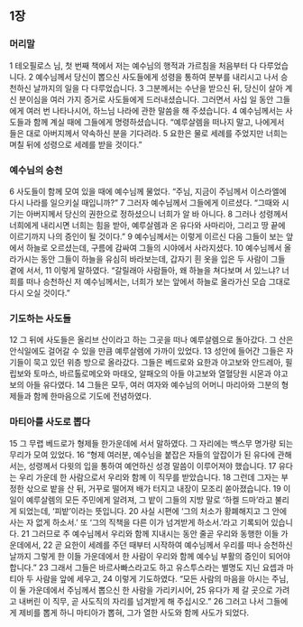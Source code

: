 ## 1장
### 머리말
1 테오필로스 님, 첫 번째 책에서 저는 예수님의 행적과 가르침을 처음부터 다 다루었습니다.
2 예수님께서 당신이 뽑으신 사도들에게 성령을 통하여 분부를 내리시고 나서 승천하신 날까지의 일을 다 다루었습니다.
3 그분께서는 수난을 받으신 뒤, 당신이 살아 계신 분이심을 여러 가지 증거로 사도들에게 드러내셨습니다. 그러면서 사십 일 동안 그들에게 여러 번 나타나시어, 하느님 나라에 관한 말씀을 해 주셨습니다.
4 예수님께서는 사도들과 함께 계실 때에 그들에게 명령하셨습니다. “예루살렘을 떠나지 말고, 나에게서 들은 대로 아버지께서 약속하신 분을 기다려라.
5 요한은 물로 세례를 주었지만 너희는 며칠 뒤에 성령으로 세례를 받을 것이다.”
### 예수님의 승천
6 사도들이 함께 모여 있을 때에 예수님께 물었다. “주님, 지금이 주님께서 이스라엘에 다시 나라를 일으키실 때입니까?”
7 그러자 예수님께서 그들에게 이르셨다. “그때와 시기는 아버지께서 당신의 권한으로 정하셨으니 너희가 알 바 아니다.
8 그러나 성령께서 너희에게 내리시면 너희는 힘을 받아, 예루살렘과 온 유다와 사마리아, 그리고 땅 끝에 이르기까지 나의 증인이 될 것이다.”
9 예수님께서는 이렇게 이르신 다음 그들이 보는 앞에서 하늘로 오르셨는데, 구름에 감싸여 그들의 시야에서 사라지셨다.
10 예수님께서 올라가시는 동안 그들이 하늘을 유심히 바라보는데, 갑자기 흰 옷을 입은 두 사람이 그들 곁에 서서,
11 이렇게 말하였다. “갈릴래아 사람들아, 왜 하늘을 쳐다보며 서 있느냐? 너희를 떠나 승천하신 저 예수님께서는, 너희가 보는 앞에서 하늘로 올라가신 모습 그대로 다시 오실 것이다.”
### 기도하는 사도들
12 그 뒤에 사도들은 올리브 산이라고 하는 그곳을 떠나 예루살렘으로 돌아갔다. 그 산은 안식일에도 걸어갈 수 있을 만큼 예루살렘에 가까이 있었다.
13 성안에 들어간 그들은 자기들이 묵고 있던 위층 방으로 올라갔다. 그들은 베드로와 요한과 야고보와 안드레아, 필립보와 토마스, 바르톨로메오와 마태오, 알패오의 아들 야고보와 열혈당원 시몬과 야고보의 아들 유다였다.
14 그들은 모두, 여러 여자와 예수님의 어머니 마리아와 그분의 형제들과 함께 한마음으로 기도에 전념하였다.
### 마티아를 사도로 뽑다
15 그 무렵 베드로가 형제들 한가운데에 서서 말하였다. 그 자리에는 백스무 명가량 되는 무리가 모여 있었다.
16 “형제 여러분, 예수님을 붙잡은 자들의 앞잡이가 된 유다에 관해서는, 성령께서 다윗의 입을 통하여 예언하신 성경 말씀이 이루어져야 했습니다.
17 유다는 우리 가운데 한 사람으로서 우리와 함께 이 직무를 받았습니다.
18 그런데 그자는 부정한 삯으로 밭을 산 뒤, 거꾸로 떨어져 배가 터지고 내장이 모조리 쏟아졌습니다.
19 이 일이 예루살렘의 모든 주민에게 알려져, 그 밭이 그들의 지방 말로 ‘하켈 드마’라고 불리게 되었는데, ‘피밭’이라는 뜻입니다.
20 사실 시편에 ‘그의 처소가 황폐해지고 그 안에 사는 자 없게 하소서.’ 또 ‘그의 직책을 다른 이가 넘겨받게 하소서.’라고 기록되어 있습니다.
21 그러므로 주 예수님께서 우리와 함께 지내시는 동안 줄곧 우리와 동행한 이들 가운데에서,
22 곧 요한이 세례를 주던 때부터 시작하여 예수님께서 우리를 떠나 승천하신 날까지 그렇게 한 이들 가운데에서 한 사람이 우리와 함께 예수님 부활의 증인이 되어야 합니다.”
23 그래서 그들은 바르사빠스라고도 하고 유스투스라는 별명도 지닌 요셉과 마티아 두 사람을 앞에 세우고,
24 이렇게 기도하였다. “모든 사람의 마음을 아시는 주님, 이 둘 가운데에서 주님께서 뽑으신 한 사람을 가리키시어,
25 유다가 제 갈 곳으로 가려고 내버린 이 직무, 곧 사도직의 자리를 넘겨받게 해 주십시오.”
26 그러고 나서 그들에게 제비를 뽑게 하니 마티아가 뽑혀, 그가 열한 사도와 함께 사도가 되었다.

